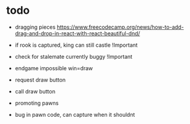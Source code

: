 # todo



- dragging  pieces https://www.freecodecamp.org/news/how-to-add-drag-and-drop-in-react-with-react-beautiful-dnd/

- if rook is captured, king can still castle !Important
- check for stalemate currently buggy !Important
- endgame impossible win=draw

- request draw button
- call draw button

- promoting pawns

- bug in pawn code, can capture when it shouldnt